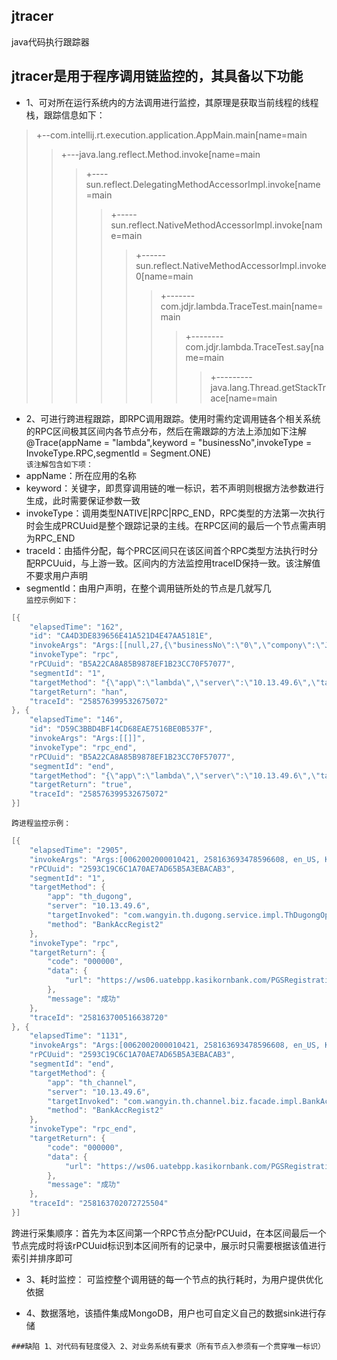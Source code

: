 ## jtracer
java代码执行跟踪器
## jtracer是用于程序调用链监控的，其具备以下功能
* 1、可对所在运行系统内的方法调用进行监控，其原理是获取当前线程的线程栈，跟踪信息如下：

>+--com.intellij.rt.execution.application.AppMain.main[name=main
>>+---java.lang.reflect.Method.invoke[name=main
>>>+----sun.reflect.DelegatingMethodAccessorImpl.invoke[name=main
>>>>+-----sun.reflect.NativeMethodAccessorImpl.invoke[name=main
>>>>>+------sun.reflect.NativeMethodAccessorImpl.invoke0[name=main
>>>>>>+-------com.jdjr.lambda.TraceTest.main[name=main
>>>>>>>+--------com.jdjr.lambda.TraceTest.say[name=main
>>>>>>>>+---------java.lang.Thread.getStackTrace[name=main

* 2、可进行跨进程跟踪，即RPC调用跟踪。使用时需约定调用链各个相关系统的RPC区间极其区间内各节点分布，然后在需跟踪的方法上添加如下注解<br>
@Trace(appName = "lambda",keyword = "businessNo",invokeType = InvokeType.RPC,segmentId = Segment.ONE)<br>
`该注解包含如下项：`<br>
* appName：所在应用的名称<br>
* keyword：关键字，即贯穿调用链的唯一标识，若不声明则根据方法参数进行生成，此时需要保证参数一致<br>
* invokeType：调用类型NATIVE|RPC|RPC_END，RPC类型的方法第一次执行时会生成PRCUuid是整个跟踪记录的主线。在RPC区间的最后一个节点需声明为RPC_END<br>
* traceId：由插件分配，每个PRC区间只在该区间首个RPC类型方法执行时分配RPCUuid，与上游一致。区间内的方法监控用traceID保持一致。该注解值不要求用户声明<br>
* segmentId：由用户声明，在整个调用链所处的节点是几就写几<br>
`监控示例如下：`
```Java
[{
	"elapsedTime": "162",
	"id": "CA4D3DE839656E41A521D4E47AA5181E",
	"invokeArgs": "Args:[[null,27,{\"businessNo\":\"0\",\"compony\":\"JD\"}]]",
	"invokeType": "rpc",
	"rPCUuid": "B5A22CA8A85B9878EF1B23CC70F57077",
	"segmentId": "1",
	"targetMethod": "{\"app\":\"lambda\",\"server\":\"10.13.49.6\",\"targetInvoked\":\"com.jdjr.lambda.weave.Test\",\"method\":\"regiestMember\"}",
	"targetReturn": "han",
	"traceId": "258576399532675072"
}, {
	"elapsedTime": "146",
	"id": "D59C3BBD4BF14CD68EAE7516BE0B537F",
	"invokeArgs": "Args:[[]]",
	"invokeType": "rpc_end",
	"rPCUuid": "B5A22CA8A85B9878EF1B23CC70F57077",
	"segmentId": "end",
	"targetMethod": "{\"app\":\"lambda\",\"server\":\"10.13.49.6\",\"targetInvoked\":\"com.jdjr.lambda.weave.Test\",\"method\":\"DBSink\"}",
	"targetReturn": "true",
	"traceId": "258576399532675072"
}]
```
`跨进程监控示例：`
```Java
[{
	"elapsedTime": "2905",
	"invokeArgs": "Args:[0062002000010421, 258163693478596608, en_US, KBANK]",
	"rPCUuid": "2593C19C6C1A70AE7AD65B5A3EBACAB3",
	"segmentId": "1",
	"targetMethod": {
		"app": "th_dugong",
		"server": "10.13.49.6",
		"targetInvoked": "com.wangyin.th.dugong.service.impl.ThDugongOplogServiceImpl",
		"method": "BankAccRegist2"
	},
	"invokeType": "rpc",
	"targetReturn": {
		"code": "000000",
		"data": {
			"url": "https://ws06.uatebpp.kasikornbank.com/PGSRegistration.do?reg_id=20180814175513000043&langLocale=en_US"
		},
		"message": "成功"
	},
	"traceId": "258163700516638720"
}, {
	"elapsedTime": "1131",
	"invokeArgs": "Args:[0062002000010421, 258163693478596608, en_US, KBANK]",
	"rPCUuid": "2593C19C6C1A70AE7AD65B5A3EBACAB3",
	"segmentId": "end",
	"targetMethod": {
		"app": "th_channel",
		"server": "10.13.49.6",
		"targetInvoked": "com.wangyin.th.channel.biz.facade.impl.BankAccRegistFacadeImpl",
		"method": "BankAccRegist2"
	},
	"invokeType": "rpc_end",
	"targetReturn": {
		"code": "000000",
		"data": {
			"url": "https://ws06.uatebpp.kasikornbank.com/PGSRegistration.do?reg_id=20180814175513000043&langLocale=en_US"
		},
		"message": "成功"
	},
	"traceId": "258163702072725504"
}]
```
跨进行采集顺序：首先为本区间第一个RPC节点分配rPCUuid，在本区间最后一个节点完成时将该rPCUuid标识到本区间所有的记录中，展示时只需要根据该值进行索引并排序即可

* 3、耗时监控：
可监控整个调用链的每一个节点的执行耗时，为用户提供优化依据

* 4、数据落地，该插件集成MongoDB，用户也可自定义自己的数据sink进行存储

`###缺陷
1、对代码有轻度侵入
2、对业务系统有要求（所有节点入参须有一个贯穿唯一标识）`
